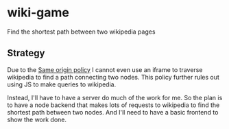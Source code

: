 wiki-game
=========

Find the shortest path between two wikipedia pages

Strategy
--------

Due to the [Same origin policy](http://en.wikipedia.org/wiki/Same-origin_policy)
I cannot even use an iframe to traverse wikipedia to find a path connecting two nodes.
This policy further rules out using JS to make queries to wikipedia.

Instead, I'll have to have a server do much of the work for me.
So the plan is to have a node backend that makes lots of requests to wikipedia
to find the shortest path between two nodes. And I'll need to have a basic
frontend to show the work done.
